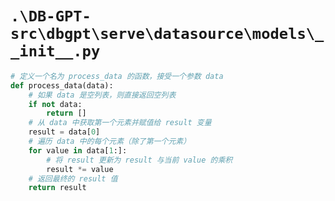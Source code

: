 # `.\DB-GPT-src\dbgpt\serve\datasource\models\__init__.py`

```py
# 定义一个名为 process_data 的函数，接受一个参数 data
def process_data(data):
    # 如果 data 是空列表，则直接返回空列表
    if not data:
        return []
    # 从 data 中获取第一个元素并赋值给 result 变量
    result = data[0]
    # 遍历 data 中的每个元素（除了第一个元素）
    for value in data[1:]:
        # 将 result 更新为 result 与当前 value 的乘积
        result *= value
    # 返回最终的 result 值
    return result
```